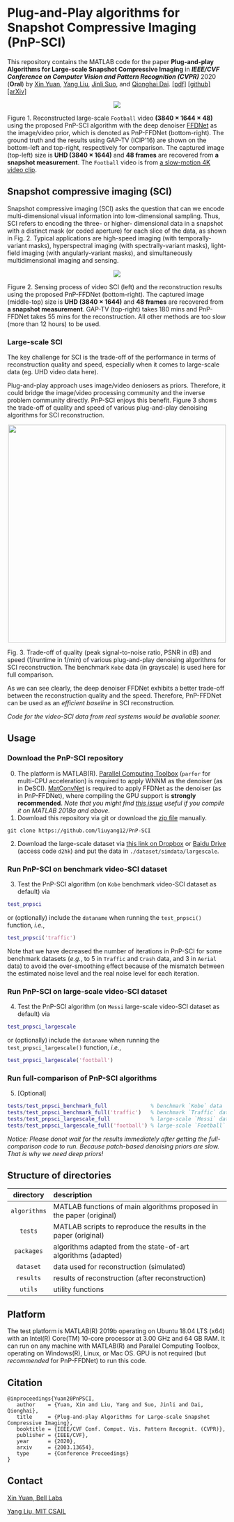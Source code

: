 # Plug-and-Play algorithms for Snapshot Compressive Imaging (PnP-SCI)
This repository contains the MATLAB code for the paper **Plug-and-play Algorithms for Large-scale Snapshot Compressive Imaging** in ***IEEE/CVF Conference on Computer Vision and Pattern Recognition (CVPR)*** 2020 (**Oral**) by [Xin Yuan](https://www.bell-labs.com/usr/x.yuan), [Yang Liu](https://liuyang12.github.io/), [Jinli Suo](https://sites.google.com/site/suojinli/), and [Qionghai Dai](http://media.au.tsinghua.edu.cn/).
[[pdf]](https://arxiv.org/pdf/2003.13654 "arXiv preprint")   [[github]](https://github.com/liuyang12/PnP-SCI "github repository")   [[arXiv]](https://arxiv.org/abs/2003.13654 "arXiv preprint")  

<p align="center">
<img src="https://github.com/liuyang12/PnP-SCI/blob/master/results/video/pnpsci_largescale_football48.gif?raw=true">
</p>

Figure 1. Reconstructed large-scale `Football` video **(3840 × 1644 × 48)** using the proposed PnP-SCI algorithm with the deep denoiser [FFDNet](https://github.com/cszn/FFDNet) as the image/video prior, which is denoted as PnP-FFDNet (bottom-right). The ground truth and the results using GAP-TV (ICIP'16) are shown on the bottom-left and top-right, respectively for comparison. The captured image (top-left) size is **UHD (3840 × 1644)** and **48 frames** are recovered from **a snapshot measurement**. The `Football` video is from [a slow-motion 4K video clip](https://www.youtube.com/watch?v=EGAuWZYe2No "Falcons in 4K Super Slow Motion | YouTube").

## Snapshot compressive imaging (SCI)
Snapshot compressive imaging (SCI) asks the question that can we encode multi-dimensional visual information into low-dimensional sampling. Thus, SCI refers to encoding the three- or higher- dimensional data in a snapshot with a distinct mask (or coded aperture) for each slice of the data, as shown in Fig. 2. Typical applications are high-speed imaging (with temporally-variant masks), hyperspectral imaging (with spectrally-variant masks), light-field imaging (with angularly-variant masks), and simultaneously multidimensional imaging and sensing.

<p align="center">
<img src="https://github.com/liuyang12/PnP-SCI/blob/master/results/image/sci_system_demo.jpg?raw=true">
</p>

Figure 2. Sensing process of video SCI (left) and the reconstruction results using the proposed PnP-FFDNet (bottom-right). The captured
image (middle-top) size is **UHD (3840 × 1644)** and **48 frames** are recovered from **a snapshot measurement**. GAP-TV (top-right) takes
180 mins and PnP-FFDNet takes 55 mins for the reconstruction. All other methods are too slow (more than 12 hours) to be used.

### Large-scale SCI
The key challenge for SCI is the trade-off of the performance in terms of reconstruction quality and speed, especially when it comes to large-scale data (eg. UHD video data here).

Plug-and-play approach uses image/video deniosers as priors. Therefore, it could bridge the image/video processing community and the inverse problem community directly. PnP-SCI enjoys this benefit. Figure 3 shows the trade-off of quality and speed of various plug-and-play denoising algorithms for SCI reconstruction.

<p align="center">
<img src="https://github.com/liuyang12/PnP-SCI/blob/master/results/image/pnpsci_performance_tradeoff.jpg?raw=true" width="500">
</p>

Fig. 3.  Trade-off of quality (peak signal-to-noise ratio, PSNR in dB) and speed (1/runtime in 1/min) of various plug-and-play denoising algorithms for SCI reconstruction. The benchmark `Kobe` data (in grayscale) is used here for full comparison.
 
As we can see clearly, the deep denoiser FFDNet exhibits a better trade-off between the reconstruction quality and the speed. Therefore, PnP-FFDNet can be used as an *efficient baseline* in SCI reconstruction.

*Code for the video-SCI data from real systems would be available sooner.*

## Usage
### Download the PnP-SCI repository
0. The platform is MATLAB(R). [Parallel Computing Toolbox](https://www.mathworks.com/products/parallel-computing.html "Parallel Computing Toolbox | MathWorks(R)") (`parfor` for multi-CPU acceleration) is required to apply WNNM as the denoiser (as in DeSCI). [MatConvNet](https://www.vlfeat.org/matconvnet/ "MatConvNet: CNNs for MATLAB") is required to apply FFDNet as the denoiser (as in PnP-FFDNet), where compiling the GPU support is **strongly recommended**. *Note that you might find [this issue](https://github.com/vlfeat/matconvnet/issues/1143 "Problem Compiling with GPU Support on MATLAB 2018a") useful if you compile it on MATLAB 2018a and above.*
1. Download this repository via git or download the [zip file](https://github.com/liuyang12/PnP-SCI/archive/master.zip "PnP-SCI") manually.
```
git clone https://github.com/liuyang12/PnP-SCI
```

2. Download the large-scale dataset via [this link on Dropbox](https://www.dropbox.com/sh/6pzqxgv9aw1qqc2/AAABTmqSfTEA_i4E-p-TQJ0Sa?dl=0) or [Baidu Drive](https://pan.baidu.com/s/182-0tpxyA6_StUZZgJFsTA) (access code `d2hk`) and put the data in `./dataset/simdata/largescale`.

### Run PnP-SCI on benchmark video-SCI dataset
3. Test the PnP-SCI algorithm (on `Kobe` benchmark video-SCI dataset as default) via
```matlab
test_pnpsci
```
or (optionally) include the `dataname` when running the `test_pnpsci()` function, *i.e.*,
```matlab
test_pnpsci('traffic')
```

Note that we have decreased the number of iterations in PnP-SCI for some benchmark datasets (*e.g.*, to 5 in `Traffic` and `Crash` data, and 3 in `Aerial` data) to avoid the over-smoothing effect because of the mismatch between the estimated noise level and the real noise level for each iteration. 

### Run PnP-SCI on large-scale video-SCI dataset
4. Test the PnP-SCI algorithm (on `Messi` large-scale video-SCI dataset as default) via
```matlab
test_pnpsci_largescale
```
or (optionally) include the `dataname` when running the `test_pnpsci_largescale()` function, *i.e.*,
```matlab
test_pnpsci_largescale('football')
```

### Run full-comparison of PnP-SCI algorithms
5. [Optional] 
```matlab
tests/test_pnpsci_benchmark_full              % benchmark `Kobe` data
tests/test_pnpsci_benchmark_full('traffic')   % benchmark `Traffic` data
tests/test_pnpsci_largescale_full             % large-scale `Messi` data
tests/test_pnpsci_largescale_full('football') % large-scale `Football` datat
```

*Notice: Please donot wait for the results immediately after getting the full-comparison code to run. Because patch-based denoising priors are slow. That is why we need deep priors!*

## Structure of directories

| directory  | description  |
| :--------: | :----------- | 
| `algorithms` | MATLAB functions of main algorithms proposed in the paper (original) | 
| `tests`    | MATLAB scripts to reproduce the results in the paper (original) |
| `packages`   | algorithms adapted from the state-of-art algorithms (adapted)|
| `dataset`    | data used for reconstruction (simulated) |
| `results`    | results of reconstruction (after reconstruction) |
| `utils`      | utility functions |

## Platform
The test platform is MATLAB(R) 2019b operating on Ubuntu 18.04 LTS (x64) with an Intel(R) Core(TM) 10-core processor at 3.00 GHz and 64 GB RAM. It can run on any machine with MATLAB(R) and Parallel Computing Toolbox, operating on Windows(R), Linux, or Mac OS. GPU is not required (but *recommended* for PnP-FFDNet) to run this code.

## Citation
```
@inproceedings{Yuan20PnPSCI,
   author    = {Yuan, Xin and Liu, Yang and Suo, Jinli and Dai, Qionghai},
   title     = {Plug-and-play Algorithms for Large-scale Snapshot Compressive Imaging},
   booktitle = {IEEE/CVF Conf. Comput. Vis. Pattern Recognit. (CVPR)},
   publisher = {IEEE/CVF},
   year      = {2020},
   arxiv     = {2003.13654},
   type      = {Conference Proceedings}
}
```

## Contact
[Xin Yuan, Bell Labs](mailto:xyuan@bell-labs.com "Xin Yuan, Bell labs")   

[Yang Liu, MIT CSAIL](mailto:yliu@csail.mit.edu "Yang Liu, MIT CSAIL") 
